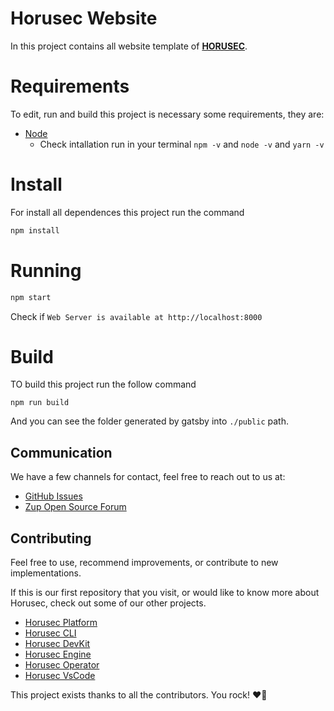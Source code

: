 # Horusec Website

In this project contains all website template of **[HORUSEC](https://horusec.io/)**.

# Requirements
To edit, run and build this project is necessary some requirements, they are:
* [Node](https://nodejs.org/en/)
  - Check intallation run in your terminal `npm -v` and `node -v` and `yarn -v`

# Install
For install all dependences this project run the command
```bash
npm install
```

# Running

```bash
npm start
```

Check if `Web Server is available at http://localhost:8000`

# Build
TO build this project run the follow command
```
npm run build
```

And you can see the folder generated by gatsby into `./public` path.

## Communication

We have a few channels for contact, feel free to reach out to us at:

- [GitHub Issues](https://github.com/ZupIT/horusec-website/issues)
- [Zup Open Source Forum](https://forum.zup.com.br)

## Contributing

Feel free to use, recommend improvements, or contribute to new implementations.

If this is our first repository that you visit, or would like to know more about Horusec,
check out some of our other projects.

- [Horusec Platform](https://github.com/ZupIT/horusec-platform)
- [Horusec CLI](https://github.com/ZupIT/horusec)
- [Horusec DevKit](https://github.com/ZupIT/horusec-devkit)
- [Horusec Engine](https://github.com/ZupIT/horusec-engine)
- [Horusec Operator](https://github.com/ZupIT/horusec-operator)
- [Horusec VsCode](https://github.com/ZupIT/horusec-vscode-plugin)

This project exists thanks to all the contributors. You rock! ❤️🚀